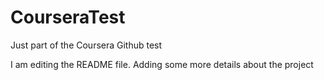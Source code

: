 # CourseraTest
Just part of the Coursera Github test

I am editing the README file. Adding some more details about the project

